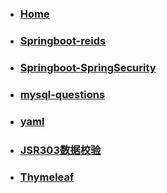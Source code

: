 * ### [Home](/) 

* ### [Springboot-reids](springboot-redis.md)

* ### [Springboot-SpringSecurity](springboot-springSecurity.md)

* ### [mysql-questions](mysql-questions.md)

* ### [yaml](yaml.md)

* ### [JSR303数据校验](JSR303数据校验.md)

* ### [Thymeleaf](Thymeleaf.md)